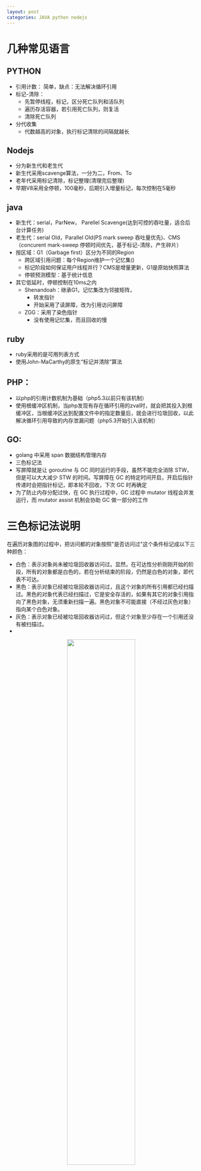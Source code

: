 ```yaml
---
layout: post
categories: JAVA python nodejs
---
```


# 几种常见语言
## PYTHON
* 引用计数： 简单，缺点：无法解决循环引用
* 标记-清除：
    * 先暂停线程，标记，区分死亡队列和活队列
    * 遍历存活容器，若引用死亡队列，则复活
    * 清除死亡队列
* 分代收集
    * 代数越高的对象，执行标记清除的间隔就越长

## Nodejs
* 分为新生代和老生代
* 新生代采用scavenge算法，一分为二，From、To
* 老年代采用标记清除，标记整理(清理完后整理)
* 早期V8采用全停顿，100毫秒，后期引入增量标记，每次控制在5毫秒

##  java
* 新生代：serial，ParNew， Parellel Scavenge(达到可控的吞吐量，适合后台计算任务)
* 老生代：serial Old，Parallel Old(PS mark sweep 吞吐量优先)、CMS（concurent mark-sweep 停顿时间优先，基于标记-清除，产生碎片）
* 按区域：G1（Garbage first）区分为不同的Region
    * 跨区域引用问题：每个Region维护一个记忆集()
    * 标记阶段如何保证用户线程并行？CMS是增量更新，G1是原始快照算法
    * 停顿预测模型：基于统计信息
* 其它低延时，停顿控制在10ms之内
    * Shenandoah：继承G1，记忆集改为邻接矩阵，
        * 转发指针
        * 开始采用了读屏障，改为引用访问屏障
    * ZGG：采用了染色指针
        * 没有使用记忆集，而且回收的慢
## ruby
* ruby采用的是可用列表方式
* 使用John-MaCarthy的原生“标记并清除”算法

## PHP：
* 以php的引用计数机制为基础（php5.3以前只有该机制）
* 使用根缓冲区机制，当php发现有存在循环引用的zval时，就会把其投入到根缓冲区，当根缓冲区达到配置文件中的指定数量后，就会进行垃圾回收，以此解决循环引用导致的内存泄漏问题（php5.3开始引入该机制）
## GO:
* golang 中采用 span 数据结构管理内存
* 三色标记法
* 写屏障就是让 goroutine 与 GC 同时运行的手段，虽然不能完全消除 STW，但是可以大大减少 STW 的时间。写屏障在 GC 的特定时间开启，开启后指针传递时会把指针标记，即本轮不回收，下次 GC 时再确定
* 为了防止内存分配过快，在 GC 执行过程中，GC 过程中 mutator 线程会并发运行，而 mutator assist 机制会协助 GC 做一部分的工作

# 三色标记法说明
在遍历对象图的过程中，把访问都的对象按照"是否访问过"这个条件标记成以下三种颜色：

- 白色：表示对象尚未被垃圾回收器访问过。显然，在可达性分析刚刚开始的阶段，所有的对象都是白色的，若在分析结束的阶段，仍然是白色的对象，即代表不可达。
- 黑色：表示对象已经被垃圾回收器访问过，且这个对象的所有引用都已经扫描过。黑色的对象代表已经扫描过，它是安全存活的，如果有其它的对象引用指向了黑色对象，无须重新扫描一遍。黑色对象不可能直接（不经过灰色对象）指向某个白色对象。
- 灰色：表示对象已经被垃圾回收器访问过，但这个对象至少存在一个引用还没有被扫描过。
- 
<p align="center">
<img src="https://imgedu.lagou.com/3549f7a1591f4adb943eaeea61c087fc.jpg"  width="60%"   />
</p>


* Wilson于1994年在理论上证明了，当且仅当以下两个条件同时满足时，会产生“对象消失”的问题，即原本应该是黑色的对象被误标为白色：
    * ·赋值器插入了一条或多条从黑色对象到白色对象的新引用；
    * ![](https://imgedu.lagou.com/b61c43447384403481533184f39086c0.jpg)
    * ·赋值器删除了全部从灰色对象到该白色对象的直接或间接引用。
    * ![](https://imgedu.lagou.com/6ac50abcd9fd4370b2be2d5c6713c92a.jpg)
* 因此，我们要解决并发扫描时的对象消失问题，只需破坏这两个条件的任意一个即可。由此分别产生了两种解决方案：增量更新（IncrementalUpdate）和原始快照（SnapshotAtTheBeginning，SATB）。
  * 增量更新要破坏的是第一个条件，当黑色对象插入新的指向白色对象的引用关系时，就将这个新插入的引用记录下来，等并发扫描结束之后，再将这些记录过的引用关系中的黑色对象为根，重新扫描一次。这可以简化理解为，黑色对象一旦新插入了指向白色对象的引用之后，它就变回灰色对象了。
  * ![](https://imgedu.lagou.com/4f6ebd6332194b9f86e2919915ed82dd.jpg)
  * 原始快照要破坏的是第二个条件，当灰色对象要删除指向白色对象的引用关系时，就将这个要删除的引用记录下来，在并发扫描结束之后，再将这些记录过的引用关系中的灰色对象为根，重新扫描一次。这也可以简化理解为，无论引用关系删除与否，都会按照刚刚开始扫描那一刻的对象图快照来进行搜索。
  * ![](https://imgedu.lagou.com/350302ec19e347d793e10e59e5051b12.jpg)
  * 以上无论是对引用关系记录的插入还是删除，虚拟机的记录操作都是通过写屏障实现的。
  * 在HotSpot虚拟机中，增量更新和原始快照这两种解决方案都有实际应用，譬如，CMS是基于增量更新来做并发标记的，G1、Shenandoah则是用原始快照来实现。
    * 增量更新用的是写后屏障(Post-Write Barrier)，记录了所有新增的引用关系。
    * 原始快照用的是写前屏障(Pre-Write Barrier)，将所有即将被删除的引用关系的旧引用记录下来。

# 参考
* [Python垃圾回收机制！非常实用](https://zhuanlan.zhihu.com/p/83251959)
* [【Python垃圾回收机制--完美讲解!](https://blog.csdn.net/LuckyQueen0928/article/details/96044552)
* [nodejs中的垃圾回收机制](https://www.cnblogs.com/itstone/p/10477250.html)
* [[转载]Python垃圾回收机制--完美讲解!](https://www.jianshu.com/p/1e375fb40506)  ruby的部分
* [php底层原理之垃圾回收机制](https://juejin.cn/post/6844903788810092557)
* [浅析 Golang 垃圾回收机制](https://developer.aliyun.com/article/775798)
* 周志明. 深入理解Java虚拟机：JVM高级特性与最佳实践（第3版
* [你说你熟悉jvm?那你讲一下并发的可达性分析](https://www.lagou.com/lgeduarticle/101831.html) : 很不错的一篇文章，动图，讲解的很好
